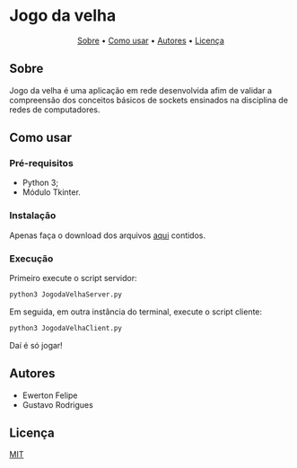 # Jogo da velha

<p align="center">
 <a href="#Sobre">Sobre</a> •
 <a href="#Como-usar">Como usar</a> •
 <a href="#Autores">Autores</a> • 
 <a href="#Licença">Licença</a>
</p>

## Sobre

Jogo da velha é uma aplicação em rede desenvolvida afim de validar a compreensão dos conceitos básicos de sockets ensinados na disciplina de redes de computadores.

## Como usar

### Pré-requisitos
- Python 3;
- Módulo Tkinter.

### Instalação

Apenas faça o download dos arquivos [aqui](https://github.com/ewertonfelipee/Projeto-Redes) contidos.

### Execução

Primeiro execute o script servidor:
```bash
python3 JogodaVelhaServer.py
```
Em seguida, em outra instância do terminal, execute o script cliente:
```bash
python3 JogodaVelhaClient.py
```
Daí é só jogar!

## Autores

- Ewerton Felipe
- Gustavo Rodrigues

## Licença

[MIT](https://choosealicense.com/licenses/mit/)
